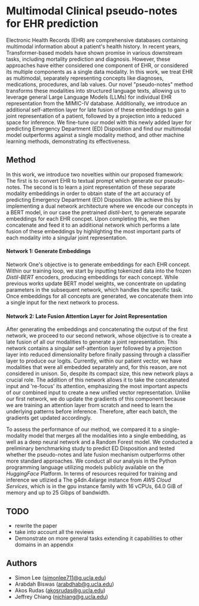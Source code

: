 # Multimodal Clinical pseudo-notes for EHR prediction

Electronic Health Records (EHR) are comprehensive databases containing multimodal information about a patient's health history. In recent years, Transformer-based models have shown promise in various downstream tasks, including mortality prediction and diagnosis. However, these approaches have either considered one component of EHR, or considered its multiple components as a single data modality. In this work, we treat EHR as multimodal, separately representing concepts like diagnoses, medications, procedures, and lab values. Our novel "pseudo-notes" method transforms these modalities into structured language texts, allowing us to leverage general Large Language Models (LLMs) for individual EHR representation from the MIMIC-IV database. Additionally, we introduce an additional self-attention layer for late fusion of these embeddings to gain a joint representation of a patient, followed by a projection into a reduced space for inference. We fine-tune our model with this newly added layer for predicting Emergency Department (ED) Disposition and find our multimodal model outperforms against a single modality method, and other machine learning methods, demonstrating its effectiveness.

## Method

In this work, we introduce two novelties within our proposed framework: The first is to convert EHR to textual prompt which generate our pseudo-notes. The second is to learn a joint representation of these separate modality embeddings in order to obtain state of the art accuracy of predicting Emergency Department (ED) Disposition. We achieve this by implementing a dual network architecture where we encode our concepts in a BERT model, in our case the pretrained *distil-bert*, to generate separate embeddings for each EHR concpet. Upon completing this, we then concatenate and feed it to an additional network which performs a late fusion of these embeddings by highlighting the most important parts of each modality into a singular joint representation. 

#### Network 1: Generate Embeddings

Network One's objective is to generate embeddings for each EHR concept. Within our training loop, we start by inputting tokenized data into the frozen *Distil-BERT* encoders, producing embeddings for each concept. While previous works update BERT model weights, we concentrate on updating parameters in the subsequent network, which handles the specific task. Once embeddings for all concepts are generated, we concatenate them into a single input for the next network to process.

#### Network 2: Late Fusion Attention Layer for Joint Representation

After generating the embeddings and concatenating the output of the first network, we proceed to our second network, whose objective is to create a late fusion of all our modalities to generate a joint representation. This network contains a singular self-attention layer followed by a projection layer into reduced dimensionality before finally passing through a classifier layer to produce our logits. Currently, within our patient vector, we have modalities that were all embedded separately and, for this reason, are not considered in unison. So, despite its compact size, this new network plays a crucial role. The addition of this network allows it to take the concatenated input and 're-focus' its attention, emphasizing the most important aspects of our combined input to create a new unified vector representation. Unlike our first network, we do update the gradients of this component because we are training an attention layer from scratch and need to learn the underlying patterns before inference. Therefore, after each batch, the gradients get updated accordingly.

To assess the performance of our method, we compared it to a single-modality model that merges all the modalities into a single embedding, as well as a deep neural network and a Random Forest model. We conducted a preliminary benchmarking study to predict ED Disposition and tested whether the pseudo-notes and late fusion mechanism outperforms other more standard approaches. We conduct all our analysis in the Python programming language utilizing models publicly available on the *HuggingFace* Platform. In terms of resources required for training and inference we utlizied a The g4dn.4xlarge instance from *AWS Cloud Services*, which is in the gpu instance family with 16 vCPUs, 64.0 GiB of memory and up to 25 Gibps of bandwidth.

## TODO

- rewrite the paper
- take into account all the reviews
- Demonstrate on more general tasks extending it capabilities to other domains in an appendix

## Authors
- Simon Lee (simonlee711@g.ucla.edu)
- Arabdah Biswas (arabdhab@g.ucla.edu)
- Akos Rudas (akosrudas@g.ucla.edu)
- Jeffrey Chiang (njchiang@g.ucla.edu)

